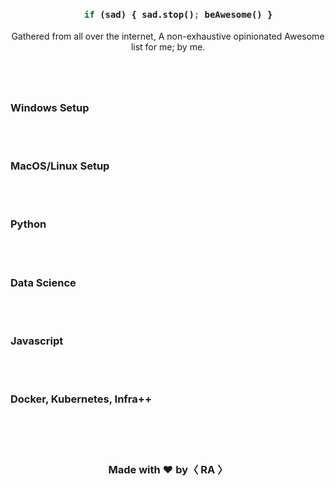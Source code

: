 <div align="center">

  <h3>

```python
    if (sad) { sad.stop(); beAwesome() }
```

</h3>

Gathered from all over the internet, A non-exhaustive opinionated Awesome list for me; by me.
<h1></h1>

<br/>

</div>


### Windows Setup

<br/>
<br/>


### MacOS/Linux Setup

<br/>
<br/>


### Python

<br/>
<br/>


### Data Science 

<br/>
<br/>


### Javascript

<br/>
<br/>


### Docker, Kubernetes, Infra++

<br/>
<br/>


<div align="center">

  <h1></h1>

  <h3> Made with <b>❤️</b> by<b>〈 RA 〉</b></h3>
</div>
